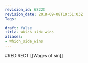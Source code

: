 ```yaml
---
revision_id: 68228
revision_date: 2018-09-08T19:51:03Z
Tags:

draft: false
Title: Which side wins
aliases:
- Which_side_wins
---
```

#REDIRECT [[Wages of sin]]
